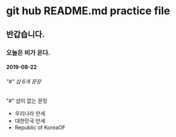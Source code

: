 
# git hub README.md practice file
## 반갑습니다.
### 오늘은 비가 온다.
#### 2019-08-22
###### "#" 샵 6개 문장
"#" 샵이 없는 문장

* 우리나라 만세
* 대한민국 만세
* Republic of KoreaOF
